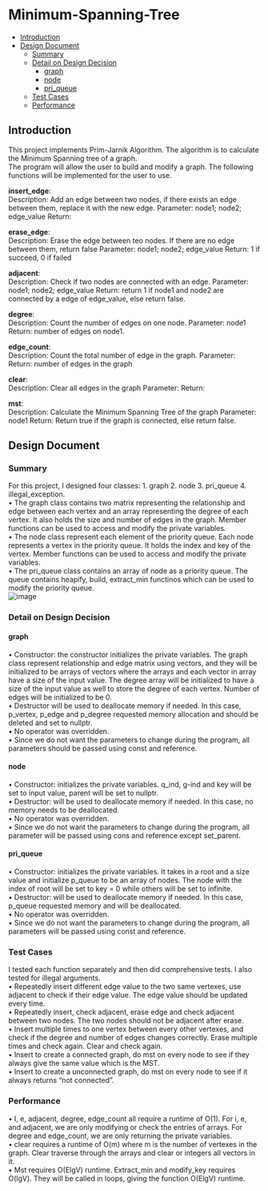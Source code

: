 # Minimum-Spanning-Tree

- [Introduction](#introduction)
- [Design Document](#design-document)
  * [Summary](#summary)
  * [Detail on Design Decision](#detail-on-design-decision)
    + [graph](#graph)
    + [node](#node)
    + [pri_queue](#pri_queue)
  * [Test Cases](#test-cases)
  * [Performance](#performance)

## Introduction
This project implements Prim-Jarnik Algorithm. The algorithm is to calculate the Minimum Spanning tree of a graph.\
The program will allow the user to build and modify a graph. The following functions will be implemented for the user to use.

**insert_edge**:\
Description: Add an edge between two nodes, if there exists an edge between them, replace it with the new edge.
Parameter: node1; node2; edge_value
Return: 

**erase_edge**:\
Description: Erase the edge between teo nodes. If there are no edge between them, return false
Parameter: node1; node2; edge_value
Return: 1 if succeed, 0 if failed

**adjacent**:\
Description: Check if two nodes are connected with an edge.
Parameter: node1; node2; edge_value
Return: return 1 if node1 and node2 are connected by a edge of edge_value, else return false.

**degree**:\
Description: Count the number of edges on one node.
Parameter: node1
Return: number of edges on node1.

**edge_count**:\
Description: Count the total number of edge in the graph.
Parameter: 
Return: number of edges in the graph

**clear**:\
Description: Clear all edges in the graph
Parameter: 
Return: 

**mst**:\
Description: Calculate the Minimum Spanning Tree of the graph
Parameter: node1
Return: Return true if the graph is connected, else return false.

## Design Document

### Summary
For this project, I designed four classes: 1. graph 2. node 3. pri_queue 4. illegal_exception.\
• The graph class contains two matrix representing the relationship and edge between each vertex and an array representing the degree of each vertex. It also holds the size and number of edges in the graph. Member functions can be used to access and modify the private variables.\
• The node class represent each element of the priority queue. Each node represents a vertex in the priority queue. It holds the index and key of the vertex. Member functions can be used to access and modify the private variables.\
• The pri_queue class contains an array of node as a priority queue. The queue contains heapify, build, extract_min functinos which can be used to modify the priority queue.\
![image](https://user-images.githubusercontent.com/58014412/132144494-5bd03f7b-4006-465e-aad3-cc6337c11c2c.png)

### Detail on Design Decision

#### graph
• Constructor: the constructor initializes the private variables. The graph class represent relationship and edge matrix using vectors, and they will be initialized to be arrays of vectors where the arrays and each vector in array have a size of the input value. The degree array will be initialized to have a size of the input value as well to store the degree of each vertex. Number of edges will be initialized to be 0.\
• Destructor will be used to deallocate memory if needed. In this case, p_vertex, p_edge and p_degree requested memory allocation and should be deleted and set to nullptr.\
• No operator was overridden.\
• Since we do not want the parameters to change during the program, all parameters should be passed using const and reference.

#### node
• Constructor: initializes the private variables. q_ind, g-ind and key will be set to input value, parent will be set to nullptr.\
• Destructor: will be used to deallocate memory if needed. In this case, no memory needs to be deallocated.\
• No operator was overridden.\
• Since we do not want the parameters to change during the program, all parameter will be passed using cons and reference except set_parent.

#### pri_queue
• Constructor: initializes the private variables. It takes in a root and a size value and initialize p_queue to be an array of nodes. The node with the index of root will be set to key = 0 while others will be set to infinite.\
• Destructor: will be used to deallocate memory if needed. In this case, p_queue requested memory and will be deallocated.\
• No operator was overridden.\
• Since we do not want the parameters to change during the program, all parameters will be passed using const and reference.

### Test Cases
I tested each function separately and then did comprehensive tests. I also tested for illegal arguments.\
• Repeatedly insert different edge value to the two same vertexes, use adjacent to check if their edge value. The edge value should be updated every time.\
• Repeatedly insert, check adjacent, erase edge and check adjacent between two nodes. The two nodes should not be adjacent after erase.\
• Insert multiple times to one vertex between every other vertexes, and check if the degree and number of edges changes correctly. Erase multiple times and check again. Clear and check again.\
• Insert to create a connected graph, do mst on every node to see if they always give the same value which is the MST.\
• Insert to create a unconnected graph, do mst on every node to see if it always returns “not connected”.

### Performance
• I, e, adjacent, degree, edge_count all require a runtime of O(1). For i, e, and adjacent, we are only modifying or check the entries of arrays. For degree and edge_count, we are only returning the private variables.\
• clear requires a runtime of O(m) where m is the number of vertexes in the graph. Clear traverse through the arrays and clear or integers all vectors in it.\
• Mst requires O(ElgV) runtime. Extract_min and modify_key requires O(lgV). They will be called in loops, giving the function O(ElgV) runtime.
